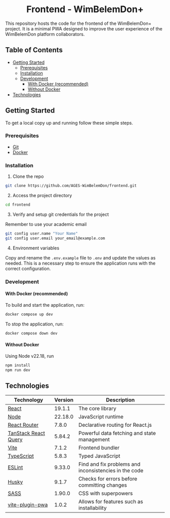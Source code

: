 <h1 style="text-align: center;">Frontend - WimBelemDon+</h1>

This repository hosts the code for the frontend of the WimBelemDon+ project. It is a minimal PWA designed to improve the user experience of the WimBelemDon platform collaborators.

<h2>Table of Contents</h2>

- [Getting Started](#getting-started)
  - [Prerequisites](#prerequisites)
  - [Installation](#installation)
  - [Development](#development)
    - [With Docker (recommended)](#with-docker-recommended)
    - [Without Docker](#without-docker)
- [Technologies](#technologies)

## Getting Started

To get a local copy up and running follow these simple steps.

### Prerequisites

- [Git](https://git-scm.com/)
- [Docker](https://www.docker.com/)

### Installation

1. Clone the repo
```sh
git clone https://github.com/AGES-WimBelemDon/frontend.git
```

2. Access the project directory
```sh
cd frontend
```

3. Verify and setup git credentials for the project

Remember to use your academic email

```sh
git config user.name "Your Name"
git config user.email your_email@example.com
```

4. Environment variables

Copy and rename the `.env.example` file to `.env` and update the values as needed.
This is a necessary step to ensure the application runs with the correct configuration.

### Development

#### With Docker (recommended)

To build and start the application, run:

```sh
docker compose up dev
```

To stop the application, run:

```sh
docker compose down dev
```

#### Without Docker

Using Node v22.18, run

```sh
npm install
npm run dev
```

## Technologies

Technology | Version | Description
--- | --- | ---
[React](https://reactjs.org/) | 19.1.1 | The core library
[Node](https://nodejs.org/) | 22.18.0 | JavaScript runtime
[React Router](https://reactrouter.com/) | 7.8.0 | Declarative routing for React.js
[TanStack React Query](https://tanstack.com/query/latest/docs/framework/react/installation) | 5.84.2 | Powerful data fetching and state management
[Vite](https://vitejs.dev/) | 7.1.2 | Frontend bundler
[TypeScript](https://www.typescriptlang.org/) | 5.8.3 | Typed JavaScript
[ESLint](https://eslint.org/) | 9.33.0 | Find and fix problems and inconsistencies in the code
[Husky](https://typicode.github.io/husky/#/) | 9.1.7 | Checks for errors before committing changes
[SASS](https://sass-lang.com/install) | 1.90.0 | CSS with superpowers
[vite-plugin-pwa](https://vite-plugin-pwa.netlify.app/) | 1.0.2 | Allows for features such as installability

<!-- ## Screenshots (W.I.P) -->
